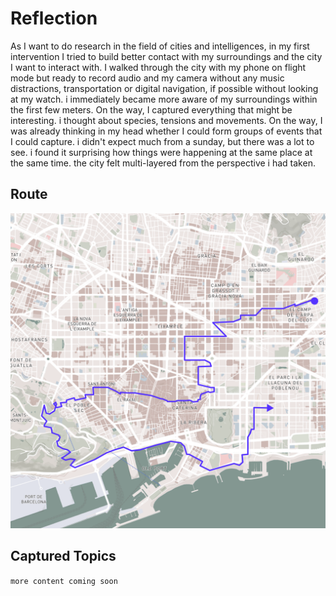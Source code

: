 # Reflection
As I want to do research in the field of cities and intelligences, in my first intervention I tried to build better contact with my surroundings and the city I want to interact with. I walked through the city with my phone on flight mode but ready to record audio and my camera without any music distractions, transportation or digital navigation, if possible without looking at my watch. i immediately became more aware of my surroundings within the first few meters. On the way, I captured everything that might be interesting. i thought about species, tensions and movements. On the way, I was already thinking in my head whether I could form groups of events that I could capture.  i didn't expect much from a sunday, but there was a lot to see. i found it surprising how things were happening at the same place at the same time. the city felt multi-layered from the perspective i had taken.  

## Route
![Route](../../images/Bearbeitet/interventionRoute.png)

## Captured Topics
`more content coming soon`